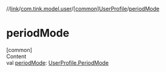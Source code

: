 //[link](../../index.md)/[com.tink.model.user](../index.md)/[[common]UserProfile](index.md)/[periodMode](period-mode.md)



# periodMode  
[common]  
Content  
val [periodMode](period-mode.md): [UserProfile.PeriodMode](-period-mode/index.md)  




